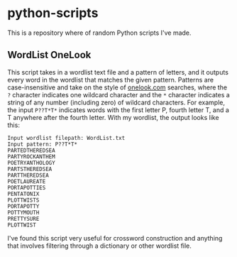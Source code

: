 # python-scripts

This is a repository where of random Python scripts I've made.

## WordList OneLook

This script takes in a wordlist text file and a pattern of letters, and it outputs every word in the wordlist that matches the given pattern. Patterns are case-insensitive and take on the style of [onelook.com](onelook.com) searches, where the `?` character indicates one wildcard character and the `*` character indicates a string of any number (including zero) of wildcard characters. For example, the input `P??T*T*` indicates words with the first letter P, fourth letter T, and a T anywhere after the fourth letter. With my wordlist, the output looks like this:
```
Input wordlist filepath: WordList.txt
Input pattern: P??T*T*
PARTEDTHEREDSEA
PARTYROCKANTHEM
POETRYANTHOLOGY
PARTSTHEREDSEA
PARTTHEREDSEA
POETLAUREATE
PORTAPOTTIES
PENTATONIX
PLOTTWISTS
PORTAPOTTY
POTTYMOUTH
PRETTYSURE
PLOTTWIST
```
I've found this script very useful for crossword construction and anything that involves filtering through a dictionary or other wordlist file.
